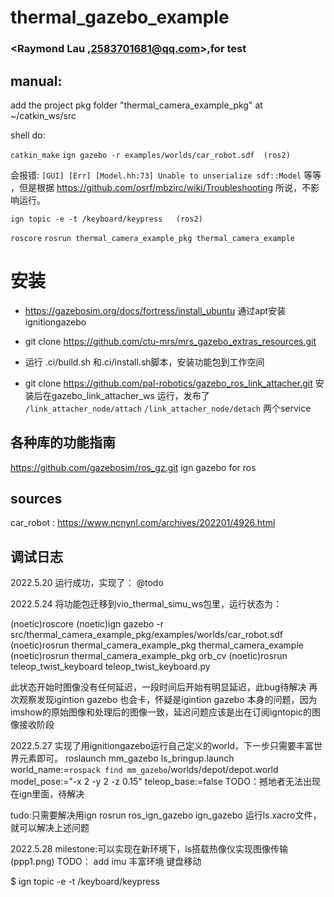 # thermal_gazebo_example

### <Raymond Lau ,2583701681@qq.com>,for test
## manual:

add the project pkg folder "thermal_camera_example_pkg" at ~/catkin_ws/src

shell do: 

`catkin_make`
`ign gazebo -r examples/worlds/car_robot.sdf  (ros2)` 

会报错: `[GUI] [Err] [Model.hh:73] Unable to unserialize sdf::Model` 等等   ，但是根据 https://github.com/osrf/mbzirc/wiki/Troubleshooting 所说，不影响运行。

`ign topic -e -t /keyboard/keypress   (ros2)` 




`roscore`
`rosrun thermal_camera_example_pkg thermal_camera_example` 




# 安装

- https://gazebosim.org/docs/fortress/install_ubuntu 通过apt安装ignitiongazebo

- git clone https://github.com/ctu-mrs/mrs_gazebo_extras_resources.git 

- 运行 .ci/build.sh 和.ci/install.sh脚本，安装功能包到工作空间

- git clone https://github.com/pal-robotics/gazebo_ros_link_attacher.git 安装后在gazebo_link_attacher_ws 运行，发布了 `/link_attacher_node/attach`    `/link_attacher_node/detach`   两个service







## 各种库的功能指南

https://github.com/gazebosim/ros_gz.git    ign gazebo for ros

## sources 
car_robot : https://www.ncnynl.com/archives/202201/4926.html


## 调试日志


2022.5.20
运行成功，实现了： @todo

2022.5.24
将功能包迁移到vio_thermal_simu_ws包里，运行状态为：

(noetic)roscore
(noetic)ign gazebo -r src/thermal_camera_example_pkg/examples/worlds/car_robot.sdf
(noetic)rosrun thermal_camera_example_pkg thermal_camera_example
(noetic)rosrun thermal_camera_example_pkg orb_cv
(noetic)rosrun teleop_twist_keyboard teleop_twist_keyboard.py

此状态开始时图像没有任何延迟，一段时间后开始有明显延迟，此bug待解决
再次观察发现igintion gazebo 也会卡，怀疑是igintion gazebo 本身的问题，因为imshow的原始图像和处理后的图像一致，延迟问题应该是出在订阅igntopic的图像接收阶段

2022.5.27
实现了用ignitiongazebo运行自己定义的world，下一步只需要丰富世界元素即可。
roslaunch mm_gazebo ls_bringup.launch world_name:=`rospack find mm_gazebo`/worlds/depot/depot.world  model_pose:="-x 2 -y 2 -z 0.15" teleop_base:=false 
TODO：撼地者无法出现在ign里面，待解决

tudo:只需要解决用ign rosrun ros_ign_gazebo ign_gazebo 运行ls.xacro文件，就可以解决上述问题

2022.5.28
milestone:可以实现在新环境下，ls搭载热像仪实现图像传输(ppp1.png)
TODO： 
add imu
丰富环境
键盘移动

$ ign topic -e -t /keyboard/keypress